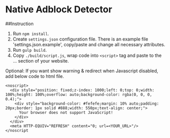 # Native Adblock Detector

##Instruction
1. Run `npm install`.
1. Create `settings.json` configuration file. There is an example file 'settings.json.example', copy/paste and change all necessary attributes.
1. Run `gulp build`.
1. Copy `./build/script.js`, wrap code into `<script>` tag and paste to the <head>...</head> section of your website.

Optional: If you want show warning & redirect when Javascript disabled, add below code to html file.

```
<noscript>
  <div style="position: fixed;z-index: 1000;left: 0;top: 0;width: 100%;height: 100%;overflow: auto;background-color: rgba(0, 0, 0, 0.4);">
    <div style="background-color: #fefefe;margin: 10% auto;padding: 20px;border: 1px solid #888;width: 550px;text-align: center;">
      Your browser does not support JavaScript!
    </div>
  </div>
  <meta HTTP-EQUIV="REFRESH" content="0; url=<YOUR_URL>"/>
</noscript
```
